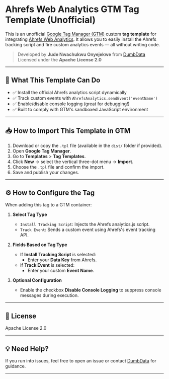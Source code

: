 # Ahrefs Web Analytics GTM Tag Template (Unofficial)

This is an unofficial [Google Tag Manager (GTM)](https://tagmanager.google.com/) custom **tag template** for integrating [Ahrefs Web Analytics](https://ahrefs.com/web-analytics). It allows you to easily install the Ahrefs tracking script and fire custom analytics events — all without writing code.

> Developed by **Jude Nwachukwu Onyejekwe** from [DumbData](https://dumbdata.co)  
> Licensed under the **Apache License 2.0**

---

## 🚀 What This Template Can Do

- ✅ Install the official Ahrefs analytics script dynamically
- ✅ Track custom events with `AhrefsAnalytics.sendEvent('eventName')`
- ✅ Enable/disable console logging (great for debugging!)
- ✅ Built to comply with GTM's sandboxed JavaScript environment

---

## 📥 How to Import This Template in GTM

1. Download or copy the `.tpl` file (available in the `dist/` folder if provided).
2. Open **Google Tag Manager**.
3. Go to **Templates** > **Tag Templates**.
4. Click **New** → select the vertical three-dot menu → **Import**.
5. Choose the `.tpl` file and confirm the import.
6. Save and publish your changes.

---

## ⚙️ How to Configure the Tag

When adding this tag to a GTM container:

1. **Select Tag Type**
   - `Install Tracking Script`: Injects the Ahrefs analytics.js script.
   - `Track Event`: Sends a custom event using Ahrefs's event tracking API.

2. **Fields Based on Tag Type**
   - If **Install Tracking Script** is selected:
     - Enter your **Data Key** from Ahrefs.
   - If **Track Event** is selected:
     - Enter your custom **Event Name**.

3. **Optional Configuration**
   - Enable the checkbox **Disable Console Logging** to suppress console messages during execution.

---

## 📄 License
Apache License 2.0

---

## 💡 Need Help?

If you run into issues, feel free to open an issue or contact [DumbData](https://dumbdata.co) for guidance.

---
